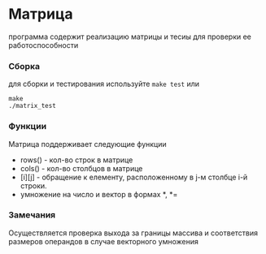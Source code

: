 # Матрица
программа содержит реализацию матрицы и тесиы для проверки ее работоспособности
### Сборка
для сборки и тестирования используйте ```make test``` или
```
make
./matrix_test
```
### Функции
Матрица поддерживает следующие функции
- rows() - кол-во строк в матрице
- cols() - кол-во столбцов в матрице
- [i][j] - обращение к елементу, расположенному в j-м столбце i-й строки.
- умножение на число и вектор в формах \*, \*=
### Замечания
Осуществляется проверка выхода за границы массива и соответствия размеров операндов в случае векторного умножения